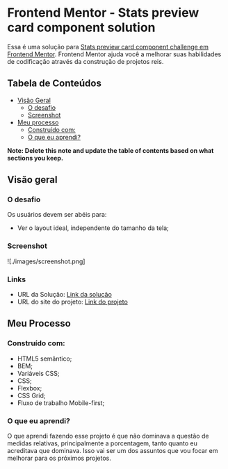 # Frontend Mentor - Stats preview card component solution

Essa é uma solução para [Stats preview card component challenge em Frontend Mentor](https://www.frontendmentor.io/challenges/stats-preview-card-component-8JqbgoU62). Frontend Mentor
ajuda você a melhorar suas habilidades de codificação através da construção de projetos reis.

## Tabela de Conteúdos

- [Visão Geral](#visao-geral)
  - [O desafio](#o-desafio)
  - [Screenshot](#screenshot)
- [Meu processo](#meu-processo)
  - [Construído com:](#construido-com)
  - [O que eu aprendi?](#o-que-eu-aprendi)

**Note: Delete this note and update the table of contents based on what sections you keep.**

## Visão geral

### O desafio

Os usuários devem ser abéis para:

- Ver o layout ideal, independente do tamanho da tela;

### Screenshot

![./images/screenshot.png]

### Links

- URL da Solução: [Link da solução](https://github.com/jonatanssouza/stats-preview-card-component)
- URL do site do projeto: [Link do projeto](https://jonatanssouza.github.io/stats-preview-card-component/)

## Meu Processo

### Construído com:

- HTML5 semântico;
- BEM;
- Variáveis CSS;
- CSS;
- Flexbox;
- CSS Grid;
- Fluxo de trabalho Mobile-first;

### O que eu aprendi?

O que aprendi fazendo esse projeto é que não dominava a questão de medidas relativas, principalmente a porcentagem, tanto quanto eu acreditava que dominava. Isso vai ser um dos assuntos que vou focar em melhorar para os próximos projetos.